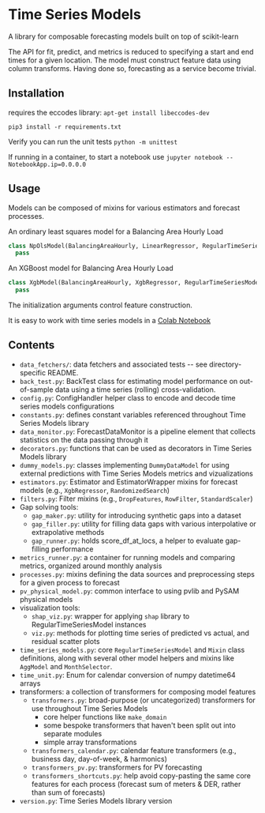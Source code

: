 # Time Series Models

A library for composable forecasting models built on top of scikit-learn

<!-- Add intro that provides project context. -->
<!-- FTR - final technical report. Everything must link to there - except for this doc. Link to task numbers -->
<!-- TODO: Get permalink for FTR once published and link it from here! -->

<!-- Explain what this does for lawyers... it solves this particular problem for the FTR - as well as this class of problem in general -->
<!-- Expand on connections to SOPO: be clear about mapping to the things we completed. Make sure keyword searches will work -->
<!-- Read SOPO: look for nouns in the relevant task descriptions. -->


The API for fit, predict, and metrics is reduced to specifying a start and end times for a given location.
The model must construct feature data using column transforms. Having done so, forecasting as a service become trivial.

## Installation

<!-- Talk about env for this to run - should be a complete description - provide the context. -->

requires the eccodes library: `apt-get install libeccodes-dev`

`pip3 install -r requirements.txt`

Verify you can run the unit tests `python -m unittest`

If running in a container, to start a notebook use `jupyter notebook --NotebookApp.ip=0.0.0.0`


<!-- Phase 2 (after FTR accepted): add docker container in July -->

## Usage
Models can be composed of mixins for various estimators and forecast processes.

<!-- Exaplain wha this does - for lawyers... point to ipynb example -->
<!-- Consider adding sklearn model diagram if it would help (rather than hurt) the explination -->


An ordinary least squares model for a Balancing Area Hourly Load
```python
class NpOlsModel(BalancingAreaHourly, LinearRegressor, RegularTimeSeriesModel):
  pass
```
An XGBoost model for Balancing Area Hourly Load
```python
class XgbModel(BalancingAreaHourly, XgbRegressor, RegularTimeSeriesModel):
  pass
```

The initialization arguments control feature construction.
<!-- Expand on this - show examples -->


<!-- Developers commonly use ipython notebooks for data science and... -->
It is easy to work with time series models in a
[Colab Notebook](https://colab.research.google.com/drive/1Tpoxdyf7aN1kyPrPb0L4uaZrmHQnHyB1?usp=sharing)


## Contents
<!-- Add context: domain specific techincal langauge to help engineers find specific functionality in the repository -->

* `data_fetchers/`: data fetchers and associated tests -- see directory-specific README.
* `back_test.py`: BackTest class for estimating model performance on out-of-sample data using a time series (rolling)
 cross-validation.
* `config.py`: ConfigHandler helper class to encode and decode time series models configurations
* `constants.py`: defines constant variables referenced throughout Time Series Models library
* `data_monitor.py`: ForecastDataMonitor is a pipeline element that collects statistics on the data passing through it
* `decorators.py`: functions that can be used as decorators in Time Series Models library
* `dummy_models.py`: classes implementing `DummyDataModel` for using external predictions with Time Series Models
metrics and vizualizations
* `estimators.py`: Estimator and EstimatorWrapper mixins for forecast models (e.g., `XgbRegressor`, `RandomizedSearch`)
* `filters.py`: Filter mixins (e.g., `DropFeatures`, `RowFilter`, `StandardScaler`)
* Gap solving tools:
  * `gap_maker.py`: utility for introducing synthetic gaps into a dataset
  * `gap_filler.py`: utility for filling data gaps with various interpolative or extrapolative methods
  * `gap_runner.py`: holds score_df_at_locs, a helper to evaluate gap-filling performance
* `metrics_runner.py`: a container for running models and comparing metrics, organized around monthly analysis
* `processes.py`: mixins defining the data sources and preprocessing steps for a given process to forecast
* `pv_physical_model.py`: common interface to using pvlib and PySAM physical models
* visualization tools:
  * `shap_viz.py`: wrapper for applying `shap` library to RegularTimeSeriesModel instances
  * `viz.py`: methods for plotting time series of predicted vs actual, and residual scatter plots
* `time_series_models.py`: core `RegularTimeSeriesModel` and `Mixin` class definitions, along with several other model
  helpers and mixins like `AggModel` and `MonthSelector`.
* `time_unit.py`: Enum for calendar conversion of numpy datetime64 arrays
* transformers: a collection of transformers for composing model features
  * `transformers.py`: broad-purpose (or uncategorized) transformers for use throughout Time Series Models
    * core helper functions like `make_domain`
    * some bespoke transformers that haven't been split out into separate modules
    * simple array transformations
  * `transformers_calendar.py`: calendar feature transformers (e.g., business day, day-of-week, & harmonics)
  * `transformers_pv.py`: transformers for PV forecasting
  * `transformers_shortcuts.py`: help avoid copy-pasting the same core features for each process
  (forecast sum of meters & DER, rather than sum of forecasts)
* `version.py`: Time Series Models library version

